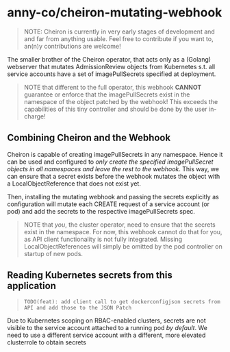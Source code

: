 # anny-co/cheiron-mutating-webhook

> NOTE: Cheiron is currently in very early stages of development and and far
> from anything usable. Feel free to contribute if you want to, an(n)y
> contributions are welcome!

The smaller brother of the Cheiron operator, that acts only as a (Golang) webserver that mutates
AdmissionReview objects from Kubernetes s.t. all service accounts have a set of imagePullSecrets specified at deployment.

> NOTE that different to the full operator, this webhook **CANNOT** guarantee or enforce that the imagePullSecrets exist in 
> the namespace of the object patched by the webhook! This exceeds the capabilities of this tiny controller and should be 
> done by the user in-charge!

## Combining Cheiron and the Webhook

Cheiron is capable of creating imagePullSecrets in any namespace. Hence it can be used and configured to *only create the specified imagePullSecret objects in all namespaces and leave the rest to the webhook*. This way, we can ensure that a secret exists before the webhook mutates the object with a LocalObjectReference that does not exist yet.

Then, installing the mutating webhook and passing the secrets explicitly as configuration will mutate each CREATE request 
of a service account (or pod) and add the secrets to the respective imagePullSecrets spec.

> NOTE that *you*, the cluster operator, need to ensure that the secrets exist in the namespace. For now, this webhook cannot 
> do that for you, as API client functionality is not fully integrated. Missing LocalObjectReferences will simply be omitted
> by the pod controller on startup of new pods.

## Reading Kubernetes secrets from this application

> `TODO(feat): add client call to get dockerconfigjson secrets from API and add those to the JSON Patch`

Due to Kubernetes scoping on RBAC-enabled clusters, secrets are not visible to the service account attached to a running pod
*by default*. We need to use a different service account with a different, more elevated clusterrole to obtain secrets